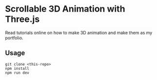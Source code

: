 # Scrollable 3D Animation with Three.js

Read tutorials online on how to make 3D animation and make them as my portfolio.

## Usage

```
git clone <this-repo>
npm install
npm run dev
```
